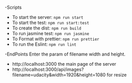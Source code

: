 

-Scripts
- To start the server: `npm run start`
- To start the test: `npm run start:test`
- To create the dist: `npm run build`
- To run jasmine test: `npm run jasmine`
- To Format with prettier: `npm run prettier`
- To run the Eslint: `npm run lint`


-EndPoints
Enter the param of filename width and height.
- http://localhost:3000 the main page of the server
- http://localhost:3000/api/images?filename=udacity&width=1920&height=1080 for resize

